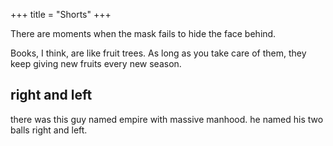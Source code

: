+++
title = "Shorts"
+++

There are moments when the mask fails to hide the face behind.

Books, I think, are like fruit trees. As long as you take care of them, they keep giving new fruits every new season.

## right and left
there was this guy named empire with massive manhood. he named his two balls right and left.

